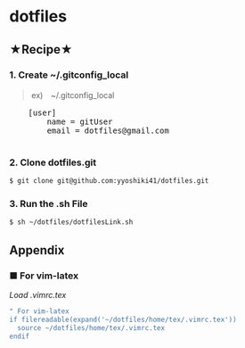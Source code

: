 dotfiles
========

## ★Recipe★

### 1. Create ~/.gitconfig_local

> ex)　~/.gitconfig_local
  <pre>
    [user]
        name = gitUser
        email = dotfiles@gmail.com
  </pre>

### 2. Clone dotfiles.git

```bash
$ git clone git@github.com:yyoshiki41/dotfiles.git
```

### 3. Run the .sh File

```bash
$ sh ~/dotfiles/dotfilesLink.sh
```


## Appendix

### ■ For vim-latex
*Load .vimrc.tex*

```bash
" For vim-latex
if filereadable(expand('~/dotfiles/home/tex/.vimrc.tex'))
  source ~/dotfiles/home/tex/.vimrc.tex
endif
```
